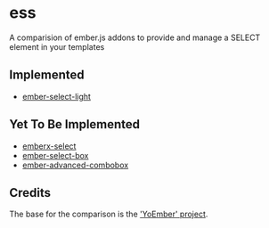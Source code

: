 # ess 

A comparision of ember.js addons to provide and manage a SELECT element in your templates

## Implemented

* [ember-select-light](https://git-scm.com://www.emberobserver.com/addons/ember-select-light)

## Yet To Be Implemented

* [emberx-select](https://www.emberobserver.com/addons/emberx-select)
* [ember-select-box](https://www.emberobserver.com/addons/ember-select-box)
* [ember-advanced-combobox](https://www.emberobserver.com/addons/ember-select-bo://www.emberobserver.com/addons/ember-advanced-combobox)

## Credits

The base for the comparison is the ['YoEmber' project](https://yoember.com/).
